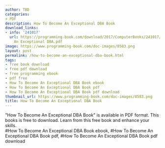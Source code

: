 ```yaml
---
author: TBD
categories:
- PDF
description: How To Become An Exceptional DBA Book
download_links:
- info: '241017'
  url: https://programming-book.com/download/2017/ComputerBooks/241017/How To Become
    An Exceptional DBA.pdf
image: https://www.programming-book.com/doc-images/8583.png
layout: post
permalink: /how-to-become-an-exceptional-dba-book.html
tags:
- free book download
- free pdf download
- free programming ebook
- pdf free
- How To Become An Exceptional DBA Book ebook
- How To Become An Exceptional DBA Book pdf
- How To Become An Exceptional DBA Book pdf download
thumbnail_url: https://www.programming-book.com/doc-images/8583.png
title: How To Become An Exceptional DBA Book
---
```


 
<div class="item-desc text-justify">
  "How To Become An Exceptional DBA Book" is available in PDF format. This books is free to download. Learn from this free book and enhance your skills.
  <br>
  #How To Become An Exceptional DBA Book ebook, #How To Become An Exceptional DBA Book pdf, #How To Become An Exceptional DBA Book pdf download
</div>